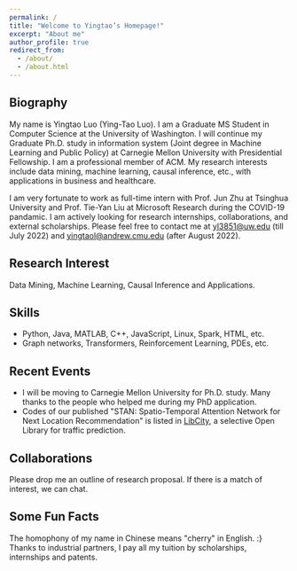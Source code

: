 ```yaml
---
permalink: /
title: "Welcome to Yingtao’s Homepage!"
excerpt: "About me"
author_profile: true
redirect_from: 
  - /about/
  - /about.html
---
```


## Biography
My name is Yingtao Luo (Ying-Tao Luo). I am a Graduate MS Student in Computer Science at the University of Washington. I will continue my Graduate Ph.D. study in information system (Joint degree in Machine Learning and Public Policy) at Carnegie Mellon University with Presidential Fellowship. I am a professional member of ACM. My research interests include data mining, machine learning, causal inference, etc., with applications in business and healthcare.

I am very fortunate to work as full-time intern with Prof. Jun Zhu at Tsinghua University and Prof. Tie-Yan Liu at Microsoft Research during the COVID-19 pandamic. I am actively looking for research internships, collaborations, and external scholarships. Please feel free to contact me at yl3851@uw.edu (till July 2022) and yingtaol@andrew.cmu.edu (after August 2022). 

## Research Interest
Data Mining, Machine Learning, Causal Inference and Applications.

## Skills
* Python, Java, MATLAB, C++, JavaScript, Linux, Spark, HTML, etc.
* Graph networks, Transformers, Reinforcement Learning, PDEs, etc.

## Recent Events
- I will be moving to Carnegie Mellon University for Ph.D. study. Many thanks to the people who helped me during my PhD application. 
- Codes of our published "STAN: Spatio-Temporal Attention Network for Next Location Recommendation" is listed in [LibCity](https://github.com/yingtaoluo/Bigscity-LibCity), a selective Open Library for traffic prediction.

## Collaborations
Please drop me an outline of research proposal. If there is a match of interest, we can chat.  
  
## Some Fun Facts
The homophony of my name in Chinese means "cherry" in English. :}  
Thanks to industrial partners, I pay all my tuition by scholarships, internships and patents.

